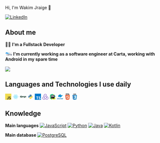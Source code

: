 Hi, I'm Wakim Jraige 👋

[![LinkedIn](https://img.shields.io/static/v1?label=LinkedIn&message=%20&color=informational&logo=LinkedIn&style=flat-square&logoColor=white)](https://www.linkedin.com/in/wakimjraige)

## About me

:man_technologist: <strong>I'm a Fullstack Developer</strong>

<img height="12" src="./assets/images/carta_logo.png" /> **I'm currently working as a software engineer at Carta, working with Android in my spare time**

<img align='center' src="https://github-readme-stats.vercel.app/api?username=wakim&show_icons=true">

## Languages and Technologies I use daily

<code><img height="20" src="https://raw.githubusercontent.com/github/explore/80688e429a7d4ef2fca1e82350fe8e3517d3494d/topics/javascript/javascript.png"></code>
<code><img height="20" src="https://raw.githubusercontent.com/github/explore/80688e429a7d4ef2fca1e82350fe8e3517d3494d/topics/react/react.png"></code>
<code><img height="20" src="https://raw.githubusercontent.com/github/explore/80688e429a7d4ef2fca1e82350fe8e3517d3494d/topics/django/django.png"></code>
<code><img height="20" src="https://raw.githubusercontent.com/github/explore/80688e429a7d4ef2fca1e82350fe8e3517d3494d/topics/python/python.png"></code>
<code><img height="20" src="https://raw.githubusercontent.com/github/explore/80688e429a7d4ef2fca1e82350fe8e3517d3494d/topics/typescript/typescript.png"></code>
<code><img height="20" src="https://raw.githubusercontent.com/github/explore/80688e429a7d4ef2fca1e82350fe8e3517d3494d/topics/redux/redux.png"></code>
<code><img height="20" src="./assets/images/pycharm.png"></code>
<code><img height="20" src="https://raw.githubusercontent.com/github/explore/80688e429a7d4ef2fca1e82350fe8e3517d3494d/topics/docker/docker.png"></code>
<code><img height="20" src="https://raw.githubusercontent.com/github/explore/80688e429a7d4ef2fca1e82350fe8e3517d3494d/topics/html/html.png"></code>
<code><img height="20" src="https://raw.githubusercontent.com/github/explore/80688e429a7d4ef2fca1e82350fe8e3517d3494d/topics/css/css.png"></code>


## Knowledge

**Main languages**
[![JavaScript](https://img.shields.io/badge/-JavaScript-black?style=flat-square&logo=javascript&link=https://github.com/wakim/)](https://github.com/wakim/)
[![Python](https://img.shields.io/badge/-Python-black?style=flat-square&logo=Python&link=https://github.com/wakim/)](https://github.com/wakim/)
[![Java](https://img.shields.io/badge/-Java-afd0ea?style=flat-square&logo=Java&link=https://github.com/wakim/)](https://github.com/wakim/)
[![Kotlin](https://img.shields.io/badge/-Kotlin-afd0ea?style=flat-square&logo=Kotlin&link=https://github.com/wakim/)](https://github.com/wakim/)


**Main database**
[![PostgreSQL](https://img.shields.io/badge/-PostgreSQL-336791?style=flat-square&logo=postgresql&link=https://github.com/wakim/)](https://github.com/wakim/)

<!--
**wakim/wakim** is a ✨ _special_ ✨ repository because its `README.md` (this file) appears on your GitHub profile.

Here are some ideas to get you started:

- 🔭 I’m currently working on ...
- 🌱 I’m currently learning ...
- 👯 I’m looking to collaborate on ...
- 🤔 I’m looking for help with ...
- 💬 Ask me about ...
- 📫 How to reach me: ...
- 😄 Pronouns: ...
- ⚡ Fun fact: ...
-->
